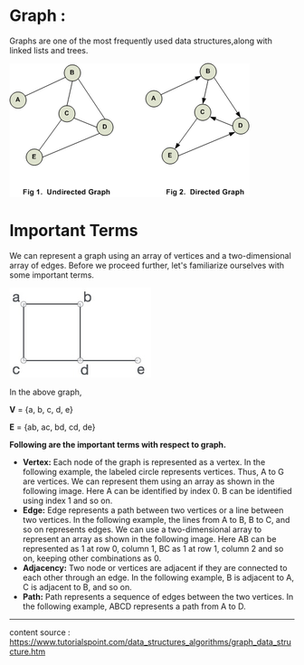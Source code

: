 # Graph :
Graphs are one of the most frequently used data structures,along with linked lists and trees.

![alt text](../assets/graph.gif "GRAPH")

# Important Terms
We can represent a graph using an array of vertices and a two-dimensional array of edges. Before we proceed further, let's familiarize ourselves with some important terms.


![alt text](../assets/graph_basics.jpg "BASIC GRAPH")

In the above graph,

**V** = {a, b, c, d, e}

**E** = {ab, ac, bd, cd, de}

**Following are the important terms with respect to graph.**

- **Vertex:** Each node of the graph is represented as a vertex. In the following example, the labeled circle represents vertices. Thus, A to G are vertices. We can represent them using an array as shown in the following image. Here A can be identified by index 0. B can be identified using index 1 and so on.
- **Edge:** Edge represents a path between two vertices or a line between two vertices. In the following example, the lines from A to B, B to C, and so on represents edges. We can use a two-dimensional array to represent an array as shown in the following image. Here AB can be represented as 1 at row 0, column 1, BC as 1 at row 1, column 2 and so on, keeping other combinations as 0. 
- **Adjacency:**  Two node or vertices are adjacent if they are connected to each other through an edge. In the following example, B is adjacent to A, C is adjacent to B, and so on.
- **Path:** Path represents a sequence of edges between the two vertices. In the following example, ABCD represents a path from A to D.

---
content source : https://www.tutorialspoint.com/data_structures_algorithms/graph_data_structure.htm
